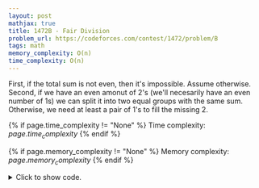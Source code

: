 ```yaml
---
layout: post
mathjax: true
title: 1472B - Fair Division
problem_url: https://codeforces.com/contest/1472/problem/B
tags: math
memory_complexity: O(n)
time_complexity: O(n)
---
```


First, if the total sum is not even, then it's impossible. Assume otherwise.
Second, if we have an even amonut of $2$'s (we'll necesarily have an even
number of $1$s) we can split it into two equal groups with the same sum.
Otherwise, we need at least a pair of $1$'s to fill the missing $2$.



{% if page.time_complexity != "None" %}
Time complexity: ${{ page.time_complexity }}$
{% endif %}

{% if page.memory_complexity != "None" %}
Memory complexity: ${{ page.memory_complexity }}$
{% endif %}

<details>
<summary>
<p style="display:inline">Click to show code.</p>
</summary>
```cpp
{% raw %}
using namespace std;
using ll = long long;
using ii = pair<int, int>;
using vi = vector<int>;
bool solve(vi a)
{
    int sum = accumulate(begin(a), end(a), 0), n = (int)(a).size();
    int ones = count_if(begin(a), end(a), [](int x) { return x == 1; });
    int twos = n - ones;
    return sum % 2 == 0 and ((twos % 2 == 0) or (ones > 0));
}
int main(void)
{
    ios::sync_with_stdio(false), cin.tie(NULL);
    int t;
    cin >> t;
    while (t--)
    {
        int n;
        cin >> n;
        vi a(n);
        for (auto &ai : a)
            cin >> ai;
        cout << (solve(a) ? "YES" : "NO") << endl;
    }
    return 0;
}

{% endraw %}
```
</details>

